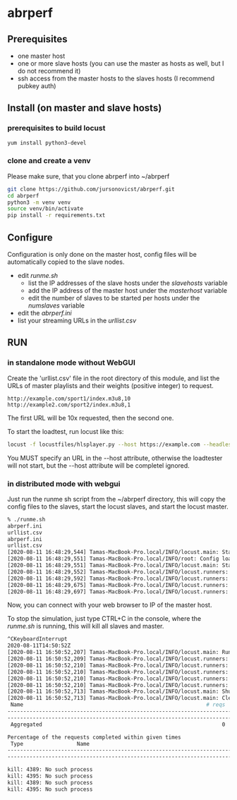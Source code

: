 # abrperf

## Prerequisites

 - one master host
 - one or more slave hosts (you can use the master as hosts as well, but I do not recommend it)
 - ssh access from the master hosts to the slaves hosts (I recommend pubkey auth)

## Install (on master and slave hosts)

### prerequisites to build locust
```bash
yum install python3-devel
```

### clone and create a venv

Please make sure, that you clone abrperf into ~/abrperf
```bash
git clone https://github.com/jursonovicst/abrperf.git
cd abrperf
python3 -m venv venv
source venv/bin/activate
pip install -r requirements.txt
```

## Configure

Configuration is only done on the master host, config files will be automatically copied to the slave nodes.

 - edit _runme.sh_
   - list the IP addresses of the slave hosts under the _slavehosts_ variable
   - add the IP address of the master host under the _masterhost_ variable
   - edit the number of slaves to be started per hosts under the _numslaves_ variable
 - edit the _abrperf.ini_
 - list your streaming URLs in the _urllist.csv_
## RUN

### in standalone mode without WebGUI

Create the 'urllist.csv' file in the root directory of this module, and list the URLs of master playlists and their 
weights (positive integer) to request.

```csv
http://example.com/sport1/index.m3u8,10
http://example2.com/sport2/index.m3u8,1
```

The first URL will be 10x requested, then the second one.


To start the loadtest, run locust like this: 

```bash
locust -f locustfiles/hlsplayer.py --host https://example.com --headless -u 10 -r 0.1 -t 100s
```

You MUST specify an URL in the --host attribute, otherwise the loadtester will not start, but the --host attribute will 
be completel ignored.
 
### in distributed mode with webgui

Just run the runme sh script from the ~/abrperf directory, this will copy the config files to the slaves, start
the locust slaves, and start the locust master. 
```bash
% ./runme.sh 
abrperf.ini                                                                                                                                          100%  831     2.1MB/s   00:00    
urllist.csv                                                                                                                                          100%  262   775.3KB/s   00:00    
abrperf.ini                                                                                                                                          100%  831     1.7MB/s   00:00    
urllist.csv                                                                                                                                          100%  262   739.5KB/s   00:00    
[2020-08-11 16:48:29,544] Tamas-MacBook-Pro.local/INFO/locust.main: Starting web interface at http://:8089
[2020-08-11 16:48:29,551] Tamas-MacBook-Pro.local/INFO/root: Config loaded.
[2020-08-11 16:48:29,551] Tamas-MacBook-Pro.local/INFO/locust.main: Starting Locust 1.1.1
[2020-08-11 16:48:29,552] Tamas-MacBook-Pro.local/INFO/locust.runners: Client 'Tamas-MacBook-Pro.local_2e66006faf764fc89bf390127d371c7f' reported as ready. Currently 1 clients ready to swarm.
[2020-08-11 16:48:29,592] Tamas-MacBook-Pro.local/INFO/locust.runners: Client 'Tamas-MacBook-Pro.local_c7bdd9b653e64ae4b0d1513839b6258d' reported as ready. Currently 2 clients ready to swarm.
[2020-08-11 16:48:29,675] Tamas-MacBook-Pro.local/INFO/locust.runners: Client 'Tamas-MacBook-Pro.local_a08f06e7652c4cb2b43b9409120383a2' reported as ready. Currently 3 clients ready to swarm.
[2020-08-11 16:48:29,697] Tamas-MacBook-Pro.local/INFO/locust.runners: Client 'Tamas-MacBook-Pro.local_cbe7ab9c007f4208a88785241a40e063' reported as ready. Currently 4 clients ready to swarm.
```

Now, you can connect with your web browser to IP of the master host.

To stop the simulation, just type CTRL+C in the console, where the _runme.sh_ is running, this
will kill all slaves and master.

```bash
^CKeyboardInterrupt
2020-08-11T14:50:52Z
[2020-08-11 16:50:52,207] Tamas-MacBook-Pro.local/INFO/locust.main: Running teardowns...
[2020-08-11 16:50:52,209] Tamas-MacBook-Pro.local/INFO/locust.runners: Client 'Tamas-MacBook-Pro.local_c7bdd9b653e64ae4b0d1513839b6258d' quit. Currently 3 clients connected.
[2020-08-11 16:50:52,210] Tamas-MacBook-Pro.local/INFO/locust.runners: Client 'Tamas-MacBook-Pro.local_a08f06e7652c4cb2b43b9409120383a2' quit. Currently 2 clients connected.
[2020-08-11 16:50:52,210] Tamas-MacBook-Pro.local/INFO/locust.runners: Client 'Tamas-MacBook-Pro.local_2e66006faf764fc89bf390127d371c7f' quit. Currently 1 clients connected.
[2020-08-11 16:50:52,210] Tamas-MacBook-Pro.local/INFO/locust.runners: Client 'Tamas-MacBook-Pro.local_cbe7ab9c007f4208a88785241a40e063' quit. Currently 0 clients connected.
[2020-08-11 16:50:52,210] Tamas-MacBook-Pro.local/INFO/locust.runners: The last worker quit, stopping test.
[2020-08-11 16:50:52,713] Tamas-MacBook-Pro.local/INFO/locust.main: Shutting down (exit code 0), bye.
[2020-08-11 16:50:52,713] Tamas-MacBook-Pro.local/INFO/locust.main: Cleaning up runner...
 Name                                                          # reqs      # fails     Avg     Min     Max  |  Median   req/s failures/s
--------------------------------------------------------------------------------------------------------------------------------------------
--------------------------------------------------------------------------------------------------------------------------------------------
 Aggregated                                                         0     0(0.00%)       0       0       0  |       0    0.00    0.00

Percentage of the requests completed within given times
 Type                 Name                                                           # reqs    50%    66%    75%    80%    90%    95%    98%    99%  99.9% 99.99%   100%
------------------------------------------------------------------------------------------------------------------------------------------------------
------------------------------------------------------------------------------------------------------------------------------------------------------

kill: 4389: No such process
kill: 4395: No such process
kill: 4389: No such process
kill: 4395: No such process
```